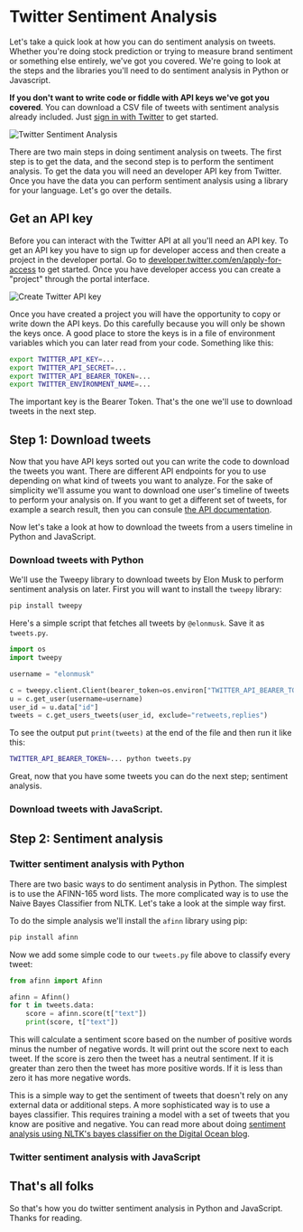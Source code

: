 # Twitter Sentiment Analysis

Let's take a quick look at how you can do sentiment analysis on tweets.
Whether you're doing stock prediction or trying to measure brand sentiment or something else entirely, we've got you covered.
We're going to look at the steps and the libraries you'll need to do sentiment analysis in Python or Javascript.

**If you don't want to write code or fiddle with API keys we've got you covered**. You can download a CSV file of tweets with sentiment analysis already included. Just [sign in with Twitter](/login) to get started.

![Twitter Sentiment Analysis](/content/twitter-sentiment-analysis.png)

<!-- <a href="/login" class="ui-component-button ui-component-button-normal ui-component-button-primary">Sign in with Twitter</a> -->

There are two main steps in doing sentiment analysis on tweets. The first step is to get the data, and the second step is to perform the sentiment analysis. To get the data you will need an developer API key from Twitter. Once you have the data you can perform sentiment analysis using a library for your language. Let's go over the details.

## Get an API key

Before you can interact with the Twitter API at all you'll need an API key. To get an API key you have to sign up for developer access and then create a project in the developer portal. Go to [developer.twitter.com/en/apply-for-access](https://developer.twitter.com/en/apply-for-access) to get started. Once you have developer access you can create a "project" through the portal interface.

![Create Twitter API key](/content/twitter-create-api-key.png)

Once you have created a project you will have the opportunity to copy or write down the API keys.
Do this carefully because you will only be shown the keys once.
A good place to store the keys is in a file of environment variables which you can later read from your code. Something like this:

```bash
export TWITTER_API_KEY=...
export TWITTER_API_SECRET=...
export TWITTER_API_BEARER_TOKEN=...
export TWITTER_ENVIRONMENT_NAME=...
```

The important key is the Bearer Token. That's the one we'll use to download tweets in the next step.

## Step 1: Download tweets

Now that you have API keys sorted out you can write the code to download the tweets you want.
There are different API endpoints for you to use depending on what kind of tweets you want to analyze.
For the sake of simplicity we'll assume you want to download one user's timeline of tweets to perform your analysis on.
If you want to get a different set of tweets, for example a search result, then you can consule [the API documentation](https://developer.twitter.com/en/docs/twitter-api/tweets/search/introduction).

Now let's take a look at how to download the tweets from a users timeline in Python and JavaScript.

### Download tweets with Python

We'll use the Tweepy library to download tweets by Elon Musk to perform sentiment analysis on later.
First you will want to install the `tweepy` library:

```bash
pip install tweepy
```

Here's a simple script that fetches all tweets by `@elonmusk`. Save it as `tweets.py`.

```python
import os
import tweepy

username = "elonmusk"

c = tweepy.client.Client(bearer_token=os.environ["TWITTER_API_BEARER_TOKEN"])
u = c.get_user(username=username)
user_id = u.data["id"]
tweets = c.get_users_tweets(user_id, exclude="retweets,replies")
```

To see the output put `print(tweets)` at the end of the file and then run it like this:

```bash
TWITTER_API_BEARER_TOKEN=... python tweets.py
```

Great, now that you have some tweets you can do the next step; sentiment analysis.

### Download tweets with JavaScript.

## Step 2: Sentiment analysis

### Twitter sentiment analysis with Python

There are two basic ways to do sentiment analysis in Python.
The simplest is to use the AFINN-165 word lists.
The more complicated way is to use the Naive Bayes Classifier from NLTK.
Let's take a look at the simple way first.

To do the simple analysis we'll install the `afinn` library using pip:

```bash
pip install afinn
```

Now we add some simple code to our `tweets.py` file above to classify every tweet:

```python
from afinn import Afinn

afinn = Afinn()
for t in tweets.data:
    score = afinn.score(t["text"])
    print(score, t["text"])
```

This will calculate a sentiment score based on the number of positive words minus the number of negative words.
It will print out the score next to each tweet.
If the score is zero then the tweet has a neutral sentiment.
If it is greater than zero then the tweet has more positive words.
If it is less than zero it has more negative words.

This is a simple way to get the sentiment of tweets that doesn't rely on any external data or additional steps.
A more sophisticated way is to use a bayes classifier.
This requires training a model with a set of tweets that you know are positive and negative.
You can read more about doing [sentiment analysis using NLTK's bayes classifier on the Digital Ocean blog](https://www.digitalocean.com/community/tutorials/how-to-perform-sentiment-analysis-in-python-3-using-the-natural-language-toolkit-nltk).

### Twitter sentiment analysis with JavaScript

## That's all folks

So that's how you do twitter sentiment analysis in Python and JavaScript. Thanks for reading.
